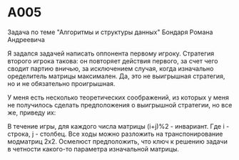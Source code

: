 # A005
Задача по теме "Алгоритмы и структуры данных" Бондаря Романа Андреевича

Я задался задачей написать оппонента первому игроку. Стратегия второго игрока такова: он повторяет действия первого, за счет чего сводит партию вничью, за исключением случая, когда изначально оределитель матрицы максимален. Да, это не выигрышная стратегия, но и не обязательно проигрышная. 

У меня есть несколько теоретических соображений, из которых у меня не получилось сделать предположения о выигрышной стратегии, но все же, приведу их:

В течение игры, для каждого числа матрицы (i+j)%2 - инвариант. Где i - строка, j - столбец.
Все ходы можно разложить на транспонирование модматриц 2х2. Осмелюст предположить, что ключ к решению задачи в четности какого-то параметра изначальной матрицы.
